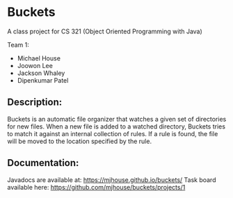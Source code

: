 # Buckets

A class project for CS 321 (Object Oriented Programming with Java)

Team 1:
* Michael House
* Joowon Lee
* Jackson Whaley
* Dipenkumar Patel

## Description:

Buckets is an automatic file organizer that watches a given set of directories
for new files. When a new file is added to a watched directory, Buckets tries
to match it against an internal collection of rules. If a rule is found, the file
will be moved to the location specified by the rule.

## Documentation:

Javadocs are available at: https://mjhouse.github.io/buckets/
Task board available here: https://github.com/mjhouse/buckets/projects/1
